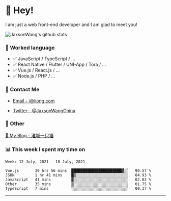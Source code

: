 # 👋 Hey!

I am just a web front-end developer and I am glad to meet you!

![JaxsonWang's github stats](https://github-readme-stats.vercel.app/api?username=JaxsonWang&&show_icons=true&&title_color=1abc9c&&icon_color=1abc9c)


### 📝 Worked language

- ✅ JavaScript / TypeScript / ...
- ✅ React Native / Flutter / UNI-App / Tora / ...
- ✅ Vue.js / React.js / ...
- ✅ Node.js / PHP / ...

### 📮 Contact Me

- [Email - i@iiong.com](mailto:i@iiong.com)

- [Twitter - @JaxsonWangChina](https://twitter.com/JaxsonWangChina)

### 🤪 Other

[📌 My Blog - 淮城一只猫](https://iiong.com)

### 📊 This week I spent my time on

<!--START_SECTION:waka-->
```text
Week: 12 July, 2021 - 18 July, 2021

Vue.js       30 hrs 56 mins  ██████████████████████▓░░   90.57 % 
JSON         1 hr 41 mins    █▒░░░░░░░░░░░░░░░░░░░░░░░   04.93 % 
JavaScript   41 mins         ▓░░░░░░░░░░░░░░░░░░░░░░░░   02.02 % 
Other        35 mins         ▒░░░░░░░░░░░░░░░░░░░░░░░░   01.75 % 
TypeScript   7 mins          ░░░░░░░░░░░░░░░░░░░░░░░░░   00.37 % 
```
<!--END_SECTION:waka-->

---

